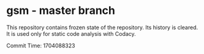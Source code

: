 # gsm - master branch

This repository contains frozen state of the repository.
Its history is cleared. It is used only for static code
analysis with Codacy.

Commit Time: 1704088323